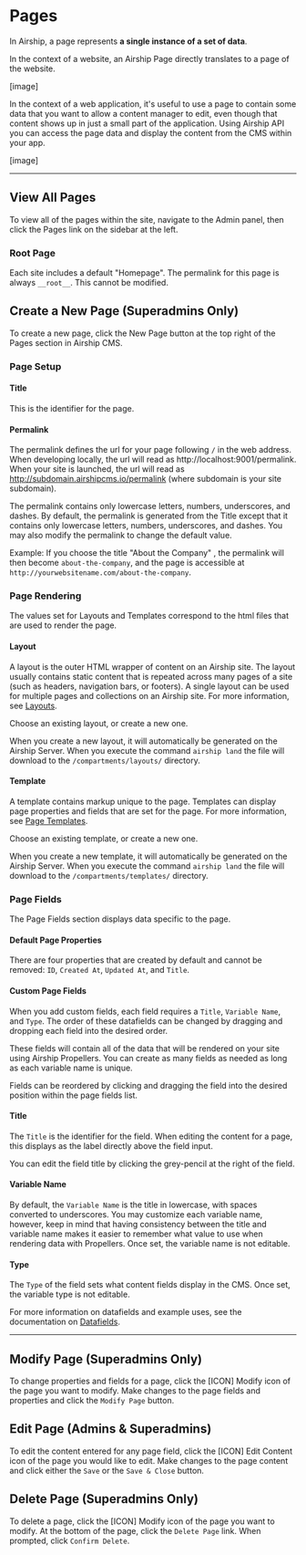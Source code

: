 # Pages
In Airship, a page represents **a single instance of a set of data**. 

In the context of a website, an Airship Page directly translates to a page of the website. 

[image] 

In the context of a web application, it's useful to use a page to contain some data that you want to allow a content manager to edit, even though that content shows up in just a small part of the application. Using Airship API you can access the page data and display the content from the CMS within your app. 

[image] 

---

## View All Pages
To view all of the pages within the site, navigate to the Admin panel, then click the Pages link on the sidebar at the left. 

### Root Page
Each site includes a default "Homepage". The permalink for this page is always `__root__`. This cannot be modified. 

## Create a New Page (Superadmins Only)
To create a new page, click the New Page button at the top right of the Pages section in Airship CMS. 

### Page Setup

#### Title
This is the identifier for the page.

#### Permalink
The permalink defines the url for your page following `/` in the web address. When developing locally, the url will read as http://localhost:9001/permalink. When your site is launched, the url will read as http://subdomain.airshipcms.io/permalink (where subdomain is your site subdomain).

The permalink contains only lowercase letters, numbers, underscores, and dashes. By default, the permalink is generated from the Title except that it contains only lowercase letters, numbers, underscores, and dashes. You may also modify the permalink to change the default value. 

Example:
If you choose the title "About the Company" , the permalink will then become `about-the-company`, and the page is accessible at `http://yourwebsitename.com/about-the-company`.

### Page Rendering
The values set for Layouts and Templates correspond to the html files that are used to render the page.

#### Layout
A layout is the outer HTML wrapper of content on an Airship site. The layout usually contains static content that is repeated across many pages of a site (such as headers, navigation bars, or footers). A single layout can be used for multiple pages and collections on an Airship site. For more information, see [Layouts](/documentation/view/layouts).

Choose an existing layout, or create a new one.

When you create a new layout, it will automatically be generated on the Airship Server. When you execute the command `airship land` the file will download to the `/compartments/layouts/` directory.

#### Template
A template contains markup unique to the page. Templates can display page properties and fields that are set for the page. For more information, see [Page Templates](/documentation/view/page-templates).

Choose an existing template, or create a new one.

When you create a new template, it will automatically be generated on the Airship Server. When you execute the command `airship land` the file will download to the `/compartments/templates/` directory.

### Page Fields
The Page Fields section displays data specific to the page. 

#### Default Page Properties
There are four properties that are created by default and cannot be removed: `ID`, `Created At`, `Updated At`, and `Title`.

#### Custom Page Fields
When you add custom fields, each field requires a `Title`, `Variable Name`, and `Type`. The order of these datafields can be changed by dragging and dropping each field into the desired order.

These fields will contain all of the data that will be rendered on your site using Airship Propellers. You can create as many fields as needed as long as each variable name is unique.

Fields can be reordered by clicking and dragging the field into the desired position within the page fields list.

#### Title
The `Title` is the identifier for the field. When editing the content for a page, this displays as the label directly above the field input.

You can edit the field title by clicking the grey-pencil at the right of the field. 

#### Variable Name
By default, the `Variable Name` is the title in lowercase, with spaces converted to underscores. You may customize each variable name, however, keep in mind that having consistency between the title and variable name makes it easier to remember what value to use when rendering data with Propellers. Once set, the variable name is not editable.

#### Type
The `Type` of the field sets what content fields display in the CMS. Once set, the variable type is not editable.

For more information on datafields and example uses, see the documentation on [Datafields](/documentation/view/datafields).

---

## Modify Page (Superadmins Only)
To change properties and fields for a page, click the [ICON] Modify icon of the page you want to modify. 
Make changes to the page fields and properties and click the `Modify Page` button.

## Edit Page (Admins & Superadmins)
To edit the content entered for any page field, click the [ICON] Edit Content icon of the page you would like to edit.
Make changes to the page content and click either the `Save` or the `Save & Close` button.

## Delete Page (Superadmins Only)
To delete a page, click the [ICON] Modify icon of the page you want to modify. 
At the bottom of the page, click the `Delete Page` link. When prompted, click `Confirm Delete`.
